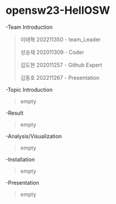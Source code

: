 # opensw23-HellOSW
-Team Introduction
>이태혁 202211350 - team_Leader
>
>성승재 202011309 - Coder
>
>김도현 202011257 - Github Expert
>
>김동호 202211267 - Presentation

-Topic Introduction
>empty

-Result

>empty

-Analysis/Visualization

>empty

-Installation

>empty

-Presentation

>empty

